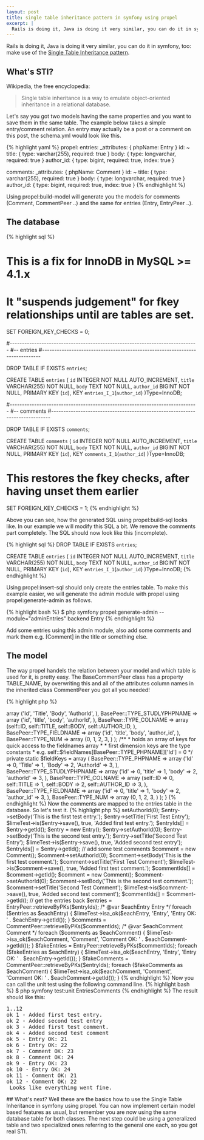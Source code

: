 ```yaml
---
layout: post
title: single table inheritance pattern in symfony using propel
excerpt: |
  Rails is doing it, Java is doing it very similar, you can do it in symfony, too: make use of the [Single Table Inheritance pattern](http://en.wikipedia.org/wiki/Single_Table_Inheritance "Single Table Inheritance - Wikipedia, the free encyclopedia").
---
```

Rails is doing it, Java is doing it very similar, you can do it in symfony, too: make use of the [Single Table Inheritance pattern](http://en.wikipedia.org/wiki/Single_Table_Inheritance "Single Table Inheritance - Wikipedia, the free encyclopedia").

## What's STI?

Wikipedia, the free encyclopedia:
> Single table inheritance is a way to emulate object-oriented inheritance in a relational database. 

Let's say you got two models having the same properties and you want to save them in the same table. The example below takes a simple entry/comment relation. An entry may actually be a post or a comment on this post, the schema.yml would look like this.

{% highlight yaml %}
propel:
  entries:
    _attributes: { phpName: Entry }
    id: ~
    title: { type: varchar(255), required: true }
    body: { type: longvarchar, required: true }
    author_id: { type: bigint, required: true, index: true }
 
  comments:
    _attributes: { phpName: Comment }
    id: ~
    title: { type: varchar(255), required: true }
    body: { type: longvarchar, required: true }
    author_id: { type: bigint, required: true, index: true }
{% endhighlight %}

Using propel:build-model will generate you the models for comments (Comment, CommentPeer ..) and the same for entries (Entry, EntryPeer ..).

## The database

{% highlight sql %}
# This is a fix for InnoDB in MySQL >= 4.1.x
# It "suspends judgement" for fkey relationships until are tables are set.
SET FOREIGN_KEY_CHECKS = 0;
 
#-----------------------------------------------------------------------------
#-- entries
#-----------------------------------------------------------------------------
 
DROP TABLE IF EXISTS `entries`;
 
 
CREATE TABLE `entries`
(
	`id` INTEGER  NOT NULL AUTO_INCREMENT,
	`title` VARCHAR(255)  NOT NULL,
	`body` TEXT  NOT NULL,
	`author_id` BIGINT  NOT NULL,
	PRIMARY KEY (`id`),
	KEY `entries_I_1`(`author_id`)
)Type=InnoDB;
 
#-----------------------------------------------------------------------------
#-- comments
#-----------------------------------------------------------------------------
 
DROP TABLE IF EXISTS `comments`;
 
 
CREATE TABLE `comments`
(
	`id` INTEGER  NOT NULL AUTO_INCREMENT,
	`title` VARCHAR(255)  NOT NULL,
	`body` TEXT  NOT NULL,
	`author_id` BIGINT  NOT NULL,
	PRIMARY KEY (`id`),
	KEY `comments_I_1`(`author_id`)
)Type=InnoDB;
 
# This restores the fkey checks, after having unset them earlier
SET FOREIGN_KEY_CHECKS = 1;
{% endhighlight %}

Above you can see, how the generated SQL using propel:build-sql looks like. In our example we will modify this SQL a bit. We remove the comments part completely. The SQL should now look like this (incomplete).

{% highlight sql %}
DROP TABLE IF EXISTS `entries`;
 
CREATE TABLE `entries`
(
	`id` INTEGER  NOT NULL AUTO_INCREMENT,
	`title` VARCHAR(255)  NOT NULL,
	`body` TEXT  NOT NULL,
	`author_id` BIGINT  NOT NULL,
	PRIMARY KEY (`id`),
	KEY `entries_I_1`(`author_id`)
)Type=InnoDB;
{% endhighlight %}

Using propel:insert-sql should only create the entries table. To make this example easier, we will generate the admin module with propel using propel:generate-admin as follows.

{% highlight bash %}
$ php symfony propel:generate-admin --module="adminEntries" backend Entry
{% endhighlight %}

Add some entries using this admin module, also add some comments and mark them e.g. \[Comment\] in the title or something else.

## The model

The way propel handels the relation between your model and which table is used for it, is pretty easy. The BaseCommentPeer class has a property TABLE_NAME, by overwriting this and all of the attributes column names in the inherited class CommentPeer you got all you needed!

{% highlight php %}
<?php
 
class CommentPeer extends BaseCommentPeer
{
	/** the default database name for this class */
	const DATABASE_NAME = 'propel';
 
	/** the table name for this class */
	const TABLE_NAME = 'entries';
 
	/** A class that can be returned by this peer. */
	const CLASS_DEFAULT = 'lib.model.Comment';
 
	/** The total number of columns. */
	const NUM_COLUMNS = 4;
 
	/** The number of lazy-loaded columns. */
	const NUM_LAZY_LOAD_COLUMNS = 0;
 
	/** the column name for the ID field */
	const ID = 'entries.ID';
 
	/** the column name for the TITLE field */
	const TITLE = 'entries.TITLE';
 
	/** the column name for the BODY field */
	const BODY = 'entries.BODY';
 
	/** the column name for the AUTHOR_ID field */
	const AUTHOR_ID = 'entries.AUTHOR_ID';
 
	/**
	 * holds an array of fieldnames
	 *
	 * first dimension keys are the type constants
	 * e.g. self::$fieldNames[self::TYPE_PHPNAME][0] = 'Id'
	 */
	private static $fieldNames = array (
		BasePeer::TYPE_PHPNAME => array ('Id', 'Title', 'Body', 'AuthorId', ),
		BasePeer::TYPE_STUDLYPHPNAME => array ('id', 'title', 'body', 'authorId', ),
		BasePeer::TYPE_COLNAME => array (self::ID, self::TITLE, self::BODY, self::AUTHOR_ID, ),
		BasePeer::TYPE_FIELDNAME => array ('id', 'title', 'body', 'author_id', ),
		BasePeer::TYPE_NUM => array (0, 1, 2, 3, )
	);
 
	/**
	 * holds an array of keys for quick access to the fieldnames array
	 *
	 * first dimension keys are the type constants
	 * e.g. self::$fieldNames[BasePeer::TYPE_PHPNAME]['Id'] = 0
	 */
	private static $fieldKeys = array (
		BasePeer::TYPE_PHPNAME => array ('Id' => 0, 'Title' => 1, 'Body' => 2, 'AuthorId' => 3, ),
		BasePeer::TYPE_STUDLYPHPNAME => array ('id' => 0, 'title' => 1, 'body' => 2, 'authorId' => 3, ),
		BasePeer::TYPE_COLNAME => array (self::ID => 0, self::TITLE => 1, self::BODY => 2, self::AUTHOR_ID => 3, ),
		BasePeer::TYPE_FIELDNAME => array ('id' => 0, 'title' => 1, 'body' => 2, 'author_id' => 3, ),
		BasePeer::TYPE_NUM => array (0, 1, 2, 3, )
	);
}
{% endhighlight %}

Now the comments are mapped to the entries table in the database. So let's test it.

{% highlight php %}
<?php
 
require_once(dirname(__FILE__) . '/../bootstrap/unit.php');
 
$configuration = ProjectConfiguration::getApplicationConfiguration('frontend', 'test', true);
$dbManager = new sfDatabaseManager($configuration);
 
$limeTest = new lime_test(12, new lime_output_color());
 
// we'll save the ids so we know them
$entryIds = array();
$commentIds = array();
 
// first add some test entries
$entry = new Entry();
$entry->setAuthorId(0);
$entry->setBody('This is the first test entry.');
$entry->setTitle('First Test Entry');
$limeTest->is($entry->save(), true, 'Added first test entry.');
$entryIds[] = $entry->getId();
 
$entry = new Entry();
$entry->setAuthorId(0);
$entry->setBody('This is the second test entry.');
$entry->setTitle('Second Test Entry');
$limeTest->is($entry->save(), true, 'Added second test entry');
$entryIds[] = $entry->getId();
 
// add some test comments
$comment = new Comment();
$comment->setAuthorId(0);
$comment->setBody('This is the first test comment.');
$comment->setTitle('First Test Comment');
$limeTest->is($comment->save(), true, 'Added first test comment.');
$commentIds[] = $comment->getId();
 
$comment = new Comment();
$comment->setAuthorId(0);
$comment->setBody('This is the second test comment.');
$comment->setTitle('Second Test Comment');
$limeTest->is($comment->save(), true, 'Added second test comment');
$commentIds[] = $comment->getId();
 
 
// get the entries back
$entries = EntryPeer::retrieveByPKs($entryIds);
 
/* @var $eachEntry Entry */
foreach ($entries as $eachEntry)
{
	$limeTest->isa_ok($eachEntry, 'Entry', 'Entry OK: ' . $eachEntry->getId());
}
 
$comments = CommentPeer::retrieveByPKs($commentIds);
 
/* @var $eachComment Comment */
foreach ($comments as $eachComment)
{
	$limeTest->isa_ok($eachComment, 'Comment', 'Comment OK: ' . $eachComment->getId());
}
 
$fakeEntries = EntryPeer::retrieveByPKs($commentIds);
foreach ($fakeEntries as $eachEntry)
{
	$limeTest->isa_ok($eachEntry, 'Entry', 'Entry OK: ' . $eachEntry->getId());
}
 
$fakeComments = CommentPeer::retrieveByPKs($entryIds);
foreach ($fakeComments as $eachComment)
{
	$limeTest->isa_ok($eachComment, 'Comment', 'Comment OK: ' . $eachComment->getId());
}
{% endhighlight %}

Now you can call the unit test using the following command line.

{% highlight bash %}
$ php symfony test:unit EntriesComments
{% endhighlight %}

The result should like this:

<pre>
1..12
ok 1 - Added first test entry.
ok 2 - Added second test entry
ok 3 - Added first test comment.
ok 4 - Added second test comment
ok 5 - Entry OK: 21
ok 6 - Entry OK: 22
ok 7 - Comment OK: 23
ok 8 - Comment OK: 24
ok 9 - Entry OK: 23
ok 10 - Entry OK: 24
ok 11 - Comment OK: 21
ok 12 - Comment OK: 22
 Looks like everything went fine.
</pre>

## What's next?

Well these are the basics how to use the Single Table Inheritance in symfony using propel. You can now implement certain model based features as usual, but remember you are now using the same database table for both classes. The next step could be using a generalized table and two specialized ones referring to the general one each, so you got real STI.
